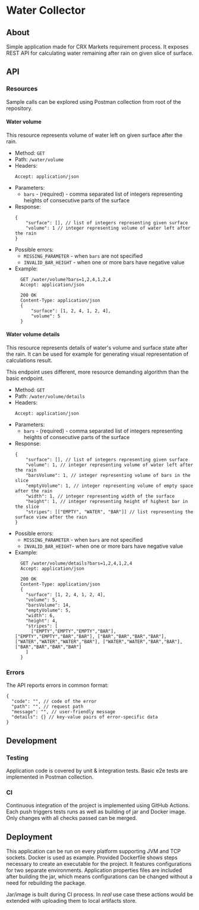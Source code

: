 # Water Collector
## About
Simple application made for CRX Markets requirement process. 
It exposes REST API for calculating water remaining after rain on given slice of surface.

## API
### Resources
Sample calls can be explored using Postman collection from root of the repository.
#### Water volume
This resource represents volume of water left on given surface after the rain.
* Method: `GET`
* Path: `/water/volume`
* Headers:
    ```
    Accept: application/json
    ```
* Parameters:
    * `bars` - (required) - comma separated list of integers representing heights of consecutive parts of the surface
* Response:
    ```json5
    {
        "surface": [], // list of integers representing given surface
        "volume": 1 // integer representing volume of water left after the rain
    }
    ```
* Possible errors:
    * `MISSING_PARAMETER` - when `bars` are not specified
    * `INVALID_BAR_HEIGHT` - when one or more bars have negative value
* Example:
  ```
    GET /water/volume?bars=1,2,4,1,2,4
    Accept: application/json
  
    200 OK
    Content-Type: application/json
    {
        "surface": [1, 2, 4, 1, 2, 4],
        "volume": 5
    }
  ```

#### Water volume details
This resource represents details of water's volume and surface state after the rain. 
It can be used for example for generating visual representation of calculations result.

This endpoint uses different, more resource demanding algorithm than the basic endpoint.

* Method: `GET`
* Path: `/water/volume/details`
* Headers:
    ```
    Accept: application/json
    ```
* Parameters:
    * `bars` - (required) - comma separated list of integers representing heights of consecutive parts of the surface
* Response:
    ```json5
    {
        "surface": [], // list of integers representing given surface
        "volume": 1, // integer representing volume of water left after the rain
        "barsVolume": 1, // integer representing volume of bars in the slice
        "emptyVolume": 1, // integer representing volume of empty space after the rain
        "width": 1, // integer representing width of the surface
        "height": 1, // integer representing height of highest bar in the slice
        "stripes": [["EMPTY", "WATER", "BAR"]] // list representing the surface view after the rain 
    }
    ```
* Possible errors:
    * `MISSING_PARAMETER` - when `bars` are not specified
    * `INVALID_BAR_HEIGHT`- when one or more bars have negative value
* Example:
  ```
    GET /water/volume/details?bars=1,2,4,1,2,4
    Accept: application/json
  
    200 OK
    Content-Type: application/json
    {
      "surface": [1, 2, 4, 1, 2, 4],
      "volume": 5,
      "barsVolume": 14,
      "emptyVolume": 5,
      "width": 6,
      "height": 4,
      "stripes": [
        ["EMPTY","EMPTY","EMPTY","BAR"], ["EMPTY","EMPTY","BAR","BAR"], ["BAR","BAR","BAR","BAR"], ["WATER","WATER","WATER","BAR"], ["WATER","WATER","BAR","BAR"], ["BAR","BAR","BAR","BAR"]
      ]
    }
  ```

### Errors
The API reports errors in common format:
```json5
{
  "code": "", // code of the error
  "path": "", // request path
  "message": "", // user-friendly message
  "details": {} // key-value pairs of error-specific data
}
```

## Development
### Testing
Application code is covered by unit & integration tests. Basic e2e tests are implemented in Postman collection.

### CI
Continuous integration of the project is implemented using GitHub Actions. 
Each push triggers tests runs as well as building of jar and Docker image. Only changes with all checks passed can be merged.

## Deployment
This application can be run on every platform supporting JVM and TCP sockets. 
Docker is used as example. Provided Dockerfile shows steps necessary to create an executable for the project. 
It features configurations for two separate environments. Application properties files are included after building the jar, which means configurations can be changed without a need for rebuilding the package.

Jar/image is built during CI process. In _real_ use case these actions would be extended with uploading them to local artifacts store.
